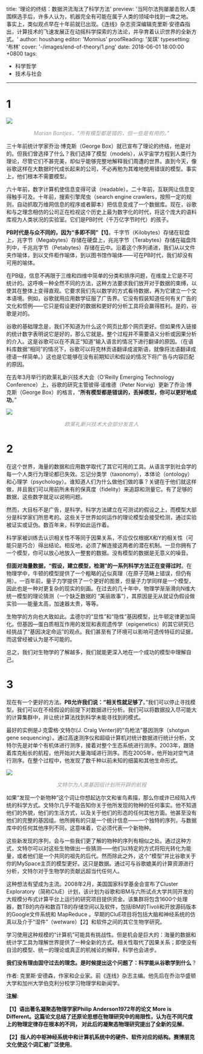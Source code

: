 title: '理论的终结：数据洪流淘汰了科学方法'
preview: '当阿尔法狗屡屡击败人类围棋选手后，许多人认为，机器完全有可能在属于人类的领域中找到一席之地。 事实上，类似观点早在十年前就已出现。《连线》杂志资深编辑克里斯·安德森指出，计算技术的飞速发展正在动摇科学探索的方法论，并孕育着认识世界的全新方式。'
author: houshang
editor: 'Monnius'
proofReading: '吴琪'
typesetting: '布林'
cover: '-/images/end-of-theory/1.png'
date: 2018-06-01 18:00:00 +0800
tags:
  - 科学哲学
  - 技术与社会
---

# 1

![](-/images/end-of-theory/2.png)
_<center><font color=#999>Marian Bantjes，“所有模型都是错的，但一些是有用的。”</font></center>_


三十年前统计学家乔治·博克斯（George Box）就已宣布了理论的终结，他是对的。但我们曾选择了什么？我们选择了模型（models），从宇宙学方程到人类行为理论，尽管它们不甚完美，却似乎能够完整地解释我们周遭的世界。直到今天，像谷歌这样在大数据时代成长起来的公司，不必再勉为其难地使用错误的模型。事实上，他们根本不需要模型。

六十年前，数字计算机使信息变得可读（readable）。二十年前，互联网让信息变得触手可及。十年前，搜索引擎爬虫（search engine crawlers，按照一定的规则，自动抓取万维网信息的程序或者脚本）把信息变成了一个数据库。现在，谷歌和与之理念相仿的公司正在检视这个历史上最为数字化的时代，将这个庞大的语料库视为人类状况的实验室。它们是PB时代（千万亿字节时代）的孩子。

**PB时代是与众不同的，因为“多即不同”【1】**。千字节（Kilobytes）存储在软盘上，兆字节（Megabytes）存储在硬盘上，兆兆字节（Terabytes）存储在磁盘阵列中，千兆兆字节（Petabytes）存储在云中。沿着这个序列递进，我们从以文件夹作喻体，到以文件柜作喻体，到以图书馆作喻体——可在PB时代，我们却没有可用的喻体。

在PB级，信息不再限于三维和四维中简单的分类和排序问题，在维度上它是不可统计的。这呼唤一种全然不同的方法，这种方法要求我们放开对于数据的束缚，以使其在整体上变得直观。它要求我们先以数学的方式看待数据，再为它建立一个文本语境。例如，谷歌就用应用数学征服了广告界。它没有假装知道任何有关广告的文化和惯例——它只是假设更好的数据和更好的分析工具将会赢得胜利。是的，谷歌是对的。

谷歌的基础理念是，我们不知道为什么这个网页比那个网页更好。但如果传入链接的统计数字表明说它是好的，那么它就是。整个过程并不需要语义分析或因果分析的介入。这是谷歌可以在不真正“知道”输入语言的情况下进行翻译的原因。（在语料库数据“相同”的情况下，谷歌可以将克林贡语翻译成波斯语，就像将法语翻译成德语一样简单。）这也是它能够在没有前期知识和假设的情况下将广告与内容匹配的原因。

在去年3月举行的欧莱礼新兴技术大会（O'Reilly Emerging Technology Conference）上，谷歌的研究主管彼得·诺维德（Peter Norvig）更新了乔治·博克斯（George Box）的格言，“**所有模型都是错误的，丢掉模型，你可以更好地成功**。”

![](-/images/end-of-theory/3.png)
_<center><font color=#999>欧莱礼新兴技术大会部分发言人</font></center>_


# 2

在这个世界，海量的数据和应用数学取代了其它可用的工具。从语言学到社会学的每一个人类行为理论都已失效。忘记分类学（taxonomy），本体论（ontology）和心理学（psychology）。谁知道人们为什么做他们做的事？关键在于他们就这样做，并且我们可以用前所未有的保真度（fidelity）来追踪和测量它。有了足够的数据，这些数字就足以说明问题。

然而，大目标不是广告，是科学。科学方法建立在可测试的假设之上，而模型大部分是科学家们所思考的。这些关于世界如何运作的理论模型会接受检测，通过实验被证实或证伪。数百年来，科学如此运作着。

科学家被训练去认识相关性不等同于因果关系，不应仅仅根据X和Y的相关性（可能只是巧合）得出结论。相反地，必须了解连接这两者的潜在机制。一旦你拥有了一个模型，你可以放心地放入一整套的数据。没有模型的数据是无意义的噪音。

**但面对海量数据，“假设，建立模型，检测”的一系列科学方法正在变得过时**。在物理学中，牛顿的模型提供了一个粗略的近似真理（在原子范畴上错误，但仍有用）。一百年前，量子力学提供了一个更好的图景，但量子力学同样是一个模型，因此也是一种对更复杂的现实的刻画。在过去的几十年中，物理学渐渐滑向N维大统一模型的理论猜测（一个缺乏数据的 “美丽故事”），其原因是无从就证伪假设做实验——能量太高，加速器太贵，等等。

生物学的方向也大致如此。孟德尔的“显性”和“隐性”基因模型，比牛顿定律更加简化。但基因—蛋白质相互作用的发现和表观遗传学（epigenetics）的其它研究已经挑战了“基因决定命运”的观点。我们甚至有了环境可以影响可遗传特征的证据，而这曾经被认为是不可能的。

总之，我们对生物学的了解越多，我们就能更深入地在一个成功的模型中理解自己。

# 3

现在有一个更好的方法。**PB允许我们说：“相关性就足够了**。”我们可以停止寻找模型。我们可以在不经假设的前提下对数据进行分析。我们可以将数据投入尽可能大的计算集群中，并让统计算法找到科学未能寻找到的模式。

最好的实例是J·克雷格·文特尔(J. Craig Venter)的“鸟枪法”基因测序（shotgun gene sequencing）。通过高速测序仪和超级计算机对统计数据进行统计分析，文特尔先是对单个有机体进行测序，接着对整个生态系统进行测序。2003年，跟随着库克船长的航程，他开始对大量海域进行测序。而在2005年，他开始对空气进行测序。在整个过程中，他发现了数千种以前未知的细菌和其他生命形式。

![](-/images/end-of-theory/4.png)
_<center><font color=#999>文特尔为人类基因组计划所开辟的航程</font></center>_


如果“发现一个新物种”这个词让你想起达尔文和雀鸟素描，那么你或许已经陷入传统的科学方式。文特尔几乎不能告知你关于他所发现的物种的任何事实。他不知道他们的外貌，他们的生活方式，以及关于他们的形态的任何其他方面。他甚至没有他们的完整的基因组。他所拥有的只是一个统计信息——一个独特的序列，与数据库中的任何其他序列不同，这意味着，它必须代表一个新物种。

这些新发现的序列，会与一些我们更了解的物种的序列有相似之处。通过这种方式，文特尔可以对这些生物做出一些猜测——他们以特定的方式将阳光转化为能量，或者他们是一个共同的祖先的后代。然而除此之外，这个“模型”并比谷歌关于你的MySpace主页的模型更好。这只是数据。通过可与谷歌媲美的计算资源进行分析，文特尔对于生物学的贡献远超当代任何人。

这种想法有望成为主流。2008年2月，美国国家科学基金会宣布了Cluster Exploratory（简称CluE）计划，该计划为谷歌和IBM与六所试点大学共同开发的大规模分布式计算平台上运行的研究项目提供资金。该集群将包含1600个处理器，数TB的内存和数百TB的存储空间以及软件，包括IBM的Tivoli和开放源码版本的Google文件系统和 MapReduce 。早期的CluE项目将包括大脑和神经系统的仿真以及介于“湿件”（wetware）【2】和软件之间的其它生物学研究。

学习使用这种规模的“计算机”可能具有挑战性。但是机会是巨大的：海量的数据和统计学工具为理解世界提供了一种全新的方式。相关性取代了因果关系；即使没有自洽的模型、统一的理论或真正的机械论的解释，科学也会进步。

**我们没有理由固守过去的理念。是时候提出这个问题了：科学能从谷歌学到什么**？


作者: 克里斯·安德森，作家和企业家。前《连线》杂志主编。他先后在乔治华盛顿大学和加州大学伯克利分校学习物理学和新闻学。

**注解**:

**【1】语出著名凝聚态物理学家Philip Anderson1972年的论文 More is Different。这篇论文总结了还原论思想在物理研究中的局限性，认为在不同尺度上的物理定律存在根本的不同， 对此后的凝聚态物理研究提出了全新的见解**。

**【2】指人的中枢神经系统中和计算机系统中的硬件、软件对应的结构。赛博朋克文化使这个词汇被广泛使用**。